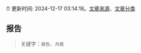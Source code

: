 :alarm_clock: 更新时间: 2024-12-17 03:14:18。[文章来源](/README.md)、[文章分类](/TAGS.md)

## 报告


> 关键字：`报告`、`月报`



